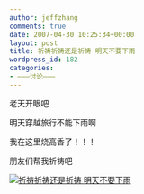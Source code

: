 ```yaml
---
author: jeffzhang
comments: true
date: 2007-04-30 10:25:34+00:00
layout: post
title: 祈祷祈祷还是祈祷 明天不要下雨
wordpress_id: 182
categories:
- ———讨论———
---
```


[](http://photo.blog.sina.com.cn/showpic.html#blogid=57f94311010007l7&url=http://static2.photo.sina.com.cn/orignal/57f94311b6a2bb89a6a41)老天开眼吧

明天穿越旅行不能下雨啊

我在这里烧高香了！！！

朋友们帮我祈祷吧

[![祈祷祈祷还是祈祷 明天不要下雨](http://simg.sinajs.cn/blog7style/images/common/sg_trans.gif)](http://photo.blog.sina.com.cn/showpic.html#blogid=57f94311010007l7&url=http://static2.photo.sina.com.cn/orignal/57f94311b6a2bb89a6a41)
